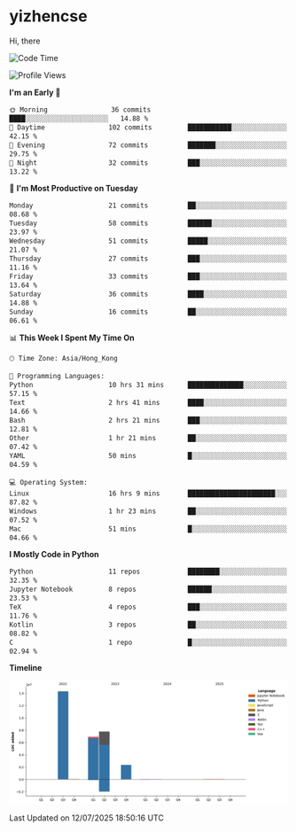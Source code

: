 # yizhencse


Hi, there

<!--START_SECTION:waka-->
![Code Time](http://img.shields.io/badge/Code%20Time-63%20hrs%2013%20mins-blue)

![Profile Views](http://img.shields.io/badge/Profile%20Views-0-blue)

**I'm an Early 🐤** 

```text
🌞 Morning                36 commits          ████░░░░░░░░░░░░░░░░░░░░░   14.88 % 
🌆 Daytime                102 commits         ███████████░░░░░░░░░░░░░░   42.15 % 
🌃 Evening                72 commits          ███████░░░░░░░░░░░░░░░░░░   29.75 % 
🌙 Night                  32 commits          ███░░░░░░░░░░░░░░░░░░░░░░   13.22 % 
```
📅 **I'm Most Productive on Tuesday** 

```text
Monday                   21 commits          ██░░░░░░░░░░░░░░░░░░░░░░░   08.68 % 
Tuesday                  58 commits          ██████░░░░░░░░░░░░░░░░░░░   23.97 % 
Wednesday                51 commits          █████░░░░░░░░░░░░░░░░░░░░   21.07 % 
Thursday                 27 commits          ███░░░░░░░░░░░░░░░░░░░░░░   11.16 % 
Friday                   33 commits          ███░░░░░░░░░░░░░░░░░░░░░░   13.64 % 
Saturday                 36 commits          ████░░░░░░░░░░░░░░░░░░░░░   14.88 % 
Sunday                   16 commits          ██░░░░░░░░░░░░░░░░░░░░░░░   06.61 % 
```


📊 **This Week I Spent My Time On** 

```text
🕑︎ Time Zone: Asia/Hong_Kong

💬 Programming Languages: 
Python                   10 hrs 31 mins      ██████████████░░░░░░░░░░░   57.15 % 
Text                     2 hrs 41 mins       ████░░░░░░░░░░░░░░░░░░░░░   14.66 % 
Bash                     2 hrs 21 mins       ███░░░░░░░░░░░░░░░░░░░░░░   12.81 % 
Other                    1 hr 21 mins        ██░░░░░░░░░░░░░░░░░░░░░░░   07.42 % 
YAML                     50 mins             █░░░░░░░░░░░░░░░░░░░░░░░░   04.59 % 

💻 Operating System: 
Linux                    16 hrs 9 mins       ██████████████████████░░░   87.82 % 
Windows                  1 hr 23 mins        ██░░░░░░░░░░░░░░░░░░░░░░░   07.52 % 
Mac                      51 mins             █░░░░░░░░░░░░░░░░░░░░░░░░   04.66 % 
```

**I Mostly Code in Python** 

```text
Python                   11 repos            ████████░░░░░░░░░░░░░░░░░   32.35 % 
Jupyter Notebook         8 repos             ██████░░░░░░░░░░░░░░░░░░░   23.53 % 
TeX                      4 repos             ███░░░░░░░░░░░░░░░░░░░░░░   11.76 % 
Kotlin                   3 repos             ██░░░░░░░░░░░░░░░░░░░░░░░   08.82 % 
C                        1 repo              █░░░░░░░░░░░░░░░░░░░░░░░░   02.94 % 
```



**Timeline**

![Lines of Code chart](https://raw.githubusercontent.com/yizhencse/yizhencse/main/assets/bar_graph.png)


 Last Updated on 12/07/2025 18:50:16 UTC
<!--END_SECTION:waka-->

